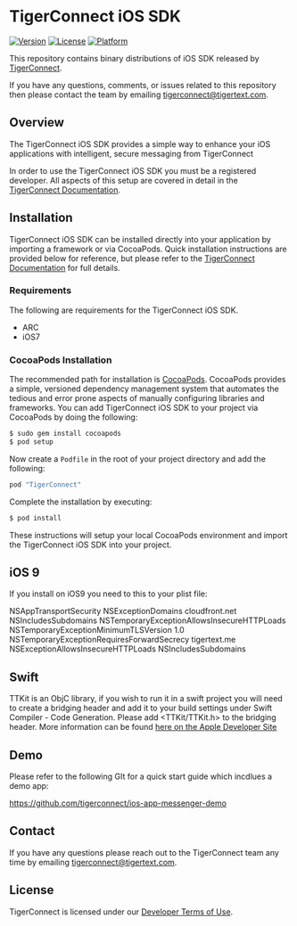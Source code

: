 # TigerConnect iOS SDK

[![Version](https://img.shields.io/cocoapods/v/TigerConnect.svg?style=flat)](http://cocoapods.org/pods/TigerConnect)
[![License](https://img.shields.io/cocoapods/l/TigerConnect.svg?style=flat)](http://cocoapods.org/pods/TigerConnect)
[![Platform](https://img.shields.io/cocoapods/p/TigerConnect.svg?style=flat)](http://cocoapods.org/pods/TigerConnect)

This repository contains binary distributions of iOS SDK released by [TigerConnect](http://tigertext.com/tigerconnect).

If you have any questions, comments, or issues related to this repository then please contact the team by emailing [tigerconnect@tigertext.com](mailto:tigerconnect@tigertext.com).

## Overview

The TigerConnect iOS SDK provides a simple way to enhance your iOS applications with intelligent, secure messaging from TigerConnect

In order to use the TigerConnect iOS SDK you must be a registered developer. All aspects of this setup are covered in detail in the [TigerConnect Documentation](https://tigerconnect.readme.io/).

## Installation

TigerConnect iOS SDK can be installed directly into your application by importing a framework or via CocoaPods. Quick installation instructions are provided below for reference, but please refer to the [TigerConnect Documentation](https://tigerconnect.readme.io/v2) for full details.

### Requirements

The following are requirements for the TigerConnect iOS SDK.
* ARC
* iOS7

### CocoaPods Installation

The recommended path for installation is [CocoaPods](http://cocoapods.org/). CocoaPods provides a simple, versioned dependency management system that automates the tedious and error prone aspects of manually configuring libraries and frameworks. You can add TigerConnect iOS SDK to your project via CocoaPods by doing the following:

```sh
$ sudo gem install cocoapods
$ pod setup
```

Now create a `Podfile` in the root of your project directory and add the following:

```ruby
pod "TigerConnect"
```

Complete the installation by executing:

```sh
$ pod install
```
These instructions will setup your local CocoaPods environment and import the TigerConnect iOS SDK into your project. 

## iOS 9

If you install on iOS9 you need to this to your plist file:

<key>NSAppTransportSecurity</key>
<dict>
<key>NSExceptionDomains</key>
<dict>
<key>cloudfront.net</key>
<dict>
<key>NSIncludesSubdomains</key>
<true/>
<key>NSTemporaryExceptionAllowsInsecureHTTPLoads</key>
<true/>
<key>NSTemporaryExceptionMinimumTLSVersion</key>
<string>1.0</string>
<key>NSTemporaryExceptionRequiresForwardSecrecy</key>
<false/>
</dict>
<key>tigertext.me</key>
<dict>
<key>NSExceptionAllowsInsecureHTTPLoads</key>
<false/>
<key>NSIncludesSubdomains</key>
<true/>
</dict>
</dict>
</dict>

## Swift

TTKit is an ObjC library, if you wish to run it in a swift project you will need to create a bridging header and add it to your build settings under Swift Compiler - Code Generation.  Please add <TTKit/TTKit.h> to the bridging header.  More information can be found [here on the Apple Developer Site](https://developer.apple.com/library/ios/documentation/Swift/Conceptual/BuildingCocoaApps/MixandMatch.html)

## Demo

Please refer to the following GIt for a quick start guide which incdlues a demo app:

https://github.com/tigerconnect/ios-app-messenger-demo

## Contact

If you have any questions please reach out to the TigerConnect team any time by emailing [tigerconnect@tigertext.com](mailto:tigerconnect@tigertext.com).

## License

TigerConnect is licensed under our [Developer Terms of Use](http://www.tigertext.com/developer-terms-of-use/).
